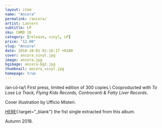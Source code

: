 ```yaml
---
layout: item
name: "Ancora"
permalink: /ancora/
artist: Lantern
subtitle: LP
sku: CWRD 16
category: [release, vinyl, LP]
price: "12.00"
slug: "Ancora"
date: 2018-10-01 01:16:17 +0100
cover: ancora_vinyl.jpg
image: ancora.jpg
bgimage: ancora-bg2.jpg
thumbnail: ancora_vinyl.jpg
homepage: true
---
```

/an·có·ra/\\
First press, limited edition of 300 copies.\\
Cooproducted with *To Lose La Track, Flying Kids Records, Controcanti & Fatty Liver Records*.

Cover illustration by Ufficio Misteri.

[HERE](/cimitero/){:target="_blank"} the fist single extracted from this album.

Autumn 2018.
